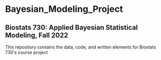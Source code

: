 # Bayesian_Modeling_Project

## Biostats 730: Applied Bayesian Statistical Modeling, Fall 2022

This repository contains the data, code, and written elements for Biostats 730's course project
